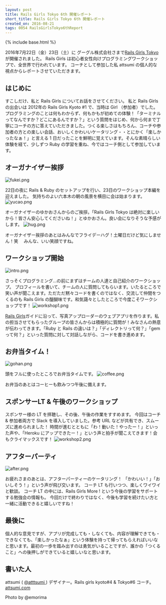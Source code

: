 ```yaml
---
layout: post
title: Rails Girls Tokyo 6th 開催レポート
short_title: Rails Girls Tokyo 6th 開催レポート
created_on: 2016-08-21
tags: 0054 RailsGirlsTokyo6thReport
---
```

{% include base.html %}


2016年7月22日（金）23日（土）に グーグル株式会社さまで[Rails Girls Tokyo](http://railsgirls.com/tokyo)が開催されました。
Rails Girls は初心者女性向けプログラミングワークショップで、全世界で行われています。
コーチとして参加した私 attsumi の個人的な視点からレポートさせていただきます。

## はじめに

すこしだけ、私と Rails Girls についてお話をさせてください。
私と Rails Girls の出会いは 2012年の Rails Girls Kyoto #1 で、当時は Girl （参加者）でした。
プログラミングのことは何もわからず、何もかもが初めての体験！「ターミナルってなんですか？どこにあるんですか？」という質問をはじめ、何から何まで丁寧にコーチの方に答えていただきました。つくる楽しさはもちろん、コーチや参加者の方との楽しい会話、おいしくかわいいケータリング・・とにかく「楽しかったなぁ！」と言える 1 日だったことを鮮明に覚えています。そんな素晴らしい体験を経て、少しずつ Ruby の学習を重ね、今ではコーチ側として参加しています。

## オーガナイザー挨拶
![fukei.png]({{base}}{{site.baseurl}}/images/0054-RailsGirlsTokyo6thReport/fukei.png)

22日の夜に Rails &amp; Ruby のセットアップを行い、23日のワークショップ本編を迎えました。
気持ちのよい六本木の朝の風景を横目に会は始まります。
![yucao.png]({{base}}{{site.baseurl}}/images/0054-RailsGirlsTokyo6thReport/yucao.png)

オーガナイザーのゆかおさんからのご挨拶。「Rails Girls Tokyo は絶対に楽しいから！皆さん安心してくださいね！」とゆかおさん。良い会になりそうな予感がします。
![hug.png]({{base}}{{site.baseurl}}/images/0054-RailsGirlsTokyo6thReport/hug.png)

オーガナイザー挨拶のあとはみんなでフライデーハグ！土曜日だけど気にしません！笑　
みんな、いい笑顔ですね。

## ワークショップ開始
![intro.png]({{base}}{{site.baseurl}}/images/0054-RailsGirlsTokyo6thReport/intro.png)

さっそくプログラミング…の前にまずはチームの人達と自己紹介のワークショップ。
プロフィールを書いて、チームの人に質問してもらいます。いたるところで笑い声が聞こえます。ただただ黙々コードを書くのではなく、交流して仲間をつくるのも Rails Girls の醍醐味です。和気藹々としたところで今度こそワークショップです！
![workshop1.png]({{base}}{{site.baseurl}}/images/0054-RailsGirlsTokyo6thReport/workshop1.png)

[Rails Girls](http://railsgirls.jp/guide)ガイドに沿って、写真アップローダーのウェブアプリを作ります。私の担当させてもらったグループの皆さんからは積極的に質問が！みなさんの熱意が伝わってきます。「Ruby と Rails の違いは？」「ディレクトリって何？」「gem って何？」といった質問に対して対話しながら、コードを書き進めます。

## お弁当タイム！
![gohan.png]({{base}}{{site.baseurl}}/images/0054-RailsGirlsTokyo6thReport/gohan.png)

頭をフルに使ったところでお弁当タイムです。
![coffee.png]({{base}}{{site.baseurl}}/images/0054-RailsGirlsTokyo6thReport/coffee.png)

お弁当のあとはコーヒーも飲みつつ午後に備えます。

## スポンサーLT &amp; 午後のワークショップ

スポンサー様の LT を拝聴し、その後、午後の作業をすすめます。 
今回はコーチ &amp; 参加者両方で Slack を導入していました。参考 URL などが共有でき、スムーズに進められました！ 時間が進むとともに「わ！動いた！やったー！」といった声や、「Heroku にアップできたー！」という声と拍手が聞こえてきます！会もクライマックスです！
![workshop2.png]({{base}}{{site.baseurl}}/images/0054-RailsGirlsTokyo6thReport/workshop2.png)

## アフターパーティ
![after.png]({{base}}{{site.baseurl}}/images/0054-RailsGirlsTokyo6thReport/after.png)

お疲れさまのあとは、アフターパーティーのケータリング！
「かわいい！」「おいしそう！」という声が飛び交います。
コーチ LT も行いつつ、楽しくワイワイと歓談。
コーチ LT の中には、Rails Girls More ! という今後の学習をサポートする勉強会の情報も。
今回だけで終わりではなく、今後も学習を続けたい方と一緒に活動できると嬉しいですね！

## 最後に

個人的な意見ですが、アプリが完成しても・しなくても、内容が理解できても・できなくても、「楽しかったなぁ」という体験を持って帰ってもらえればいいなと思います。最初の一歩を踏み出すのは勇気がいることですが、誰かの「つくること」への後押しができていると嬉しいなと思います。

## 書いた人

attsumi ( [@atttsumi ](https://twitter.com/atttsumi) )
デザイナー。Rails girls kyoto#4 &amp; Tokyo#6 コーチ。
[attsumi.com ](http://attsumi.com)

Photo by @emorima 


